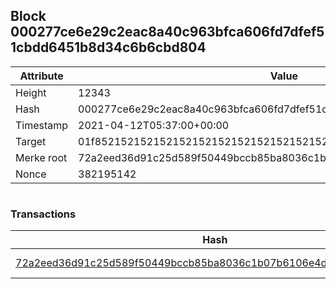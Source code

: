 ## Block 000277ce6e29c2eac8a40c963bfca606fd7dfef51cbdd6451b8d34c6b6cbd804

Attribute | Value
--- | ---
Height | 12343
Hash | 000277ce6e29c2eac8a40c963bfca606fd7dfef51cbdd6451b8d34c6b6cbd804
Timestamp | 2021-04-12T05:37:00+00:00
Target | 01f8521521521521521521521521521521521521521521521521521521521521
Merke root | 72a2eed36d91c25d589f50449bccb85ba8036c1b07b6106e4d664a4cd41c908d
Nonce | 382195142

```

```

### Transactions

Hash | Amount
--- | ---
[72a2eed36d91c25d589f50449bccb85ba8036c1b07b6106e4d664a4cd41c908d](72a2eed36d91c25d589f50449bccb85ba8036c1b07b6106e4d664a4cd41c908d.md) | 10.00000000 SKEPTI 
